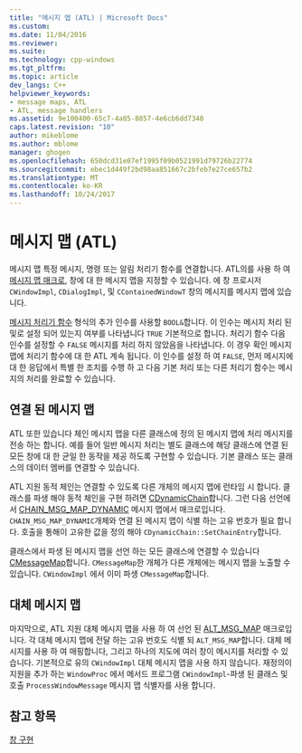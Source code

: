 ```yaml
---
title: "메시지 맵 (ATL) | Microsoft Docs"
ms.custom: 
ms.date: 11/04/2016
ms.reviewer: 
ms.suite: 
ms.technology: cpp-windows
ms.tgt_pltfrm: 
ms.topic: article
dev_langs: C++
helpviewer_keywords:
- message maps, ATL
- ATL, message handlers
ms.assetid: 9e100400-65c7-4a85-8857-4e6cb6dd7340
caps.latest.revision: "10"
author: mikeblome
ms.author: mblome
manager: ghogen
ms.openlocfilehash: 650dcd31e07ef1995f09b0521991d79726b22774
ms.sourcegitcommit: ebec1d449f2bd98aa851667c2bfeb7e27ce657b2
ms.translationtype: MT
ms.contentlocale: ko-KR
ms.lasthandoff: 10/24/2017
---
```

# <a name="message-maps-atl"></a>메시지 맵 (ATL)
메시지 맵 특정 메시지, 명령 또는 알림 처리기 함수를 연결합니다. ATL의를 사용 하 여 [메시지 맵 매크로](../atl/reference/message-map-macros-atl.md), 창에 대 한 메시지 맵을 지정할 수 있습니다. 에 창 프로시저 `CWindowImpl`, `CDialogImpl`, 및 `CContainedWindowT` 창의 메시지를 메시지 맵에 있습니다.  
  
 [메시지 처리기 함수](../atl/message-handler-functions.md) 형식의 추가 인수를 사용할 `BOOL&`합니다. 이 인수는 메시지 처리 된 및로 설정 되어 있는지 여부를 나타냅니다 `TRUE` 기본적으로 합니다. 처리기 함수 다음 인수를 설정할 수 `FALSE` 메시지를 처리 하지 않았음을 나타냅니다. 이 경우 확인 메시지 맵에 처리기 함수에 대 한 ATL 계속 됩니다. 이 인수를 설정 하 여 `FALSE`, 먼저 메시지에 대 한 응답에서 특별 한 조치를 수행 하 고 다음 기본 처리 또는 다른 처리기 함수는 메시지의 처리를 완료할 수 있습니다.  
  
## <a name="chained-message-maps"></a>연결 된 메시지 맵  
 ATL 또한 있습니다 체인 메시지 맵을 다른 클래스에 정의 된 메시지 맵에 처리 메시지를 전송 하는 합니다. 예를 들어 일반 메시지 처리는 별도 클래스에 해당 클래스에 연결 된 모든 창에 대 한 균일 한 동작을 제공 하도록 구현할 수 있습니다. 기본 클래스 또는 클래스의 데이터 멤버를 연결할 수 있습니다.  
  
 ATL 지원 동적 체인는 연결할 수 있도록 다른 개체의 메시지 맵에 런타임 시 합니다. 클래스를 파생 해야 동적 체인을 구현 하려면 [CDynamicChain](../atl/reference/cdynamicchain-class.md)합니다. 그런 다음 선언에서 [CHAIN_MSG_MAP_DYNAMIC](reference/message-map-macros-atl.md#chain_msg_map_dynamic) 메시지 맵에서 매크로입니다. `CHAIN_MSG_MAP_DYNAMIC`개체와 연결 된 메시지 맵이 식별 하는 고유 번호가 필요 합니다. 호출을 통해이 고유한 값을 정의 해야 `CDynamicChain::SetChainEntry`합니다.  
  
 클래스에서 파생 된 메시지 맵을 선언 하는 모든 클래스에 연결할 수 있습니다 [CMessageMap](../atl/reference/cmessagemap-class.md)합니다. `CMessageMap`한 개체가 다른 개체에는 메시지 맵을 노출할 수 있습니다. `CWindowImpl` 에서 이미 파생 `CMessageMap`합니다.  
  
## <a name="alternate-message-maps"></a>대체 메시지 맵  
 마지막으로, ATL 지원 대체 메시지 맵을 사용 하 여 선언 된 [ALT_MSG_MAP](reference/message-map-macros-atl.md#alt_msg_map) 매크로입니다. 각 대체 메시지 맵에 전달 하는 고유 번호도 식별 되 `ALT_MSG_MAP`합니다. 대체 메시지를 사용 하 여 매핑합니다, 그리고 하나의 지도에 여러 창이 메시지를 처리할 수 있습니다. 기본적으로 유의 `CWindowImpl` 대체 메시지 맵을 사용 하지 않습니다. 재정의이 지원을 추가 하는 `WindowProc` 에서 메서드 프로그램 `CWindowImpl`-파생 된 클래스 및 호출 `ProcessWindowMessage` 메시지 맵 식별자를 사용 합니다.  
  
## <a name="see-also"></a>참고 항목  
 [창 구현](../atl/implementing-a-window.md)

